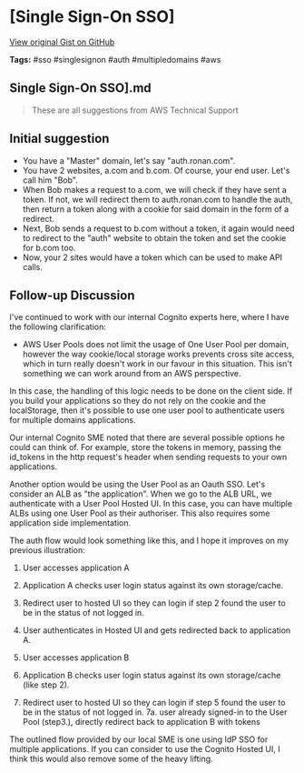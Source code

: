 # [Single Sign-On SSO] 

[View original Gist on GitHub](https://gist.github.com/Integralist/c86d2fba3cceddb3afb7b51ebe6a95d5)

**Tags:** #sso #singlesignon #auth #multipledomains #aws

## Single Sign-On SSO].md

> These are all suggestions from AWS Technical Support

## Initial suggestion

- You have a "Master" domain, let's say "auth.ronan.com". 
- You have 2 websites, a.com and b.com. Of course, your end user. Let's call him "Bob". 
- When Bob makes a request to a.com, we will check if they have sent a token. If not, we will redirect them to auth.ronan.com to handle the auth, then return a token along with a cookie for said domain in the form of a redirect. 
- Next, Bob sends a request to b.com without a token, it again would need to redirect to the "auth" website to obtain the token and set the cookie for b.com too. 
- Now, your 2 sites would have a token which can be used to make API calls. 

## Follow-up Discussion

I've continued to work with our internal Cognito experts here, where I have the following clarification: 

- AWS User Pools does not limit the usage of One User Pool per domain, however the way cookie/local storage works prevents cross site access, which in turn really doesn't work in our favour in this situation.  This isn't something we can work around from an AWS perspective. 

In this case, the handling of this logic needs to be done on the client side. If you build your applications so they do not rely on the cookie and the localStorage, then it's possible to use one user pool to authenticate users for multiple domains applications. 

Our internal Cognito SME noted that there are several possible options he could can think of. For example, store the tokens in memory, passing the id_tokens in the http request's header when sending requests to your own applications. 

Another option would be using the User Pool as an Oauth SSO.  Let's consider an ALB as "the application".  When we go to the ALB URL, we authenticate with a User Pool Hosted UI. In this case, you can have multiple ALBs using one User Pool as their authoriser. This also requires some application side implementation. 

The auth flow would look something like this, and I hope it improves on my previous illustration:

1. User accesses application A
2. Application A checks user login status against its own storage/cache. 
3. Redirect user to hosted UI so they can login if step 2 found the user to be in the status of not logged in.
4. User authenticates in Hosted UI and gets redirected back to application A.

5. User accesses application B
6. Application B checks user login status against its own storage/cache (like step 2). 
7. Redirect user to hosted UI so they can login if step 5 found the user to be in the status of not logged in.
   7a. user already signed-in to the User Pool (step3.), directly redirect back to application B with tokens 

The outlined flow provided by our local SME is one using IdP SSO for multiple applications. If you can consider to use the Cognito Hosted UI, I think this would also remove some of the heavy lifting. 

